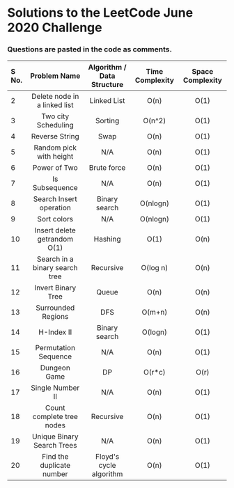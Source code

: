 # Solutions to the LeetCode June 2020 Challenge

### Questions are pasted in the code as comments.
| S No. | Problem Name | Algorithm / Data Structure | Time Complexity | Space Complexity |
| :--- | :---: | :---: | :---: | :---: | 
| 2 | Delete node in a linked list | Linked List | O(n) | O(1) |
| 3 | Two city Scheduling | Sorting | O(n^2) | O(1) |
| 4 | Reverse String | Swap | O(n)| O(1) |
| 5 | Random pick with height | N/A| O(n)| O(1) |
| 6 | Power of Two  | Brute force| O(n)| O(1) |
| 7 | Is Subsequence| N/A| O(n)| O(1) |
| 8 | Search Insert operation| Binary search| O(nlogn)| O(1) |
| 9 | Sort colors| N/A| O(nlogn)| O(1) |
| 10 | Insert delete getrandom O(1)|Hashing|O(1)| O(n) |
| 11 | Search in a binary search tree|Recursive|O(log n)| O(n) |
| 12 | Invert Binary Tree| Queue | O(n) | O(n) |
| 13 | Surrounded Regions| DFS | O(m+n) | O(n) |
| 14 | H-Index II| Binary search | O(logn) | O(1) |
| 15 | Permutation Sequence| N/A| O(n) | O(1) |
| 16 | Dungeon Game| DP| O(r*c) | O(r) |
| 17 | Single Number II| N/A| O(n) | O(1) |
| 18 | Count complete tree nodes| Recursive| O(n) | O(1) |
| 19 | Unique Binary Search Trees| N/A| O(n) | O(1) |
| 20 | Find the duplicate number| Floyd's cycle algorithm| O(n) | O(1) |